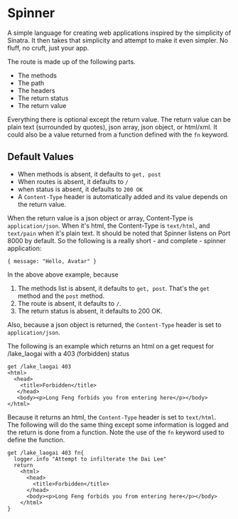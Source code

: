 # Spinner
A simple language for creating web applications inspired by the simplicity of Sinatra. It then takes that simplicity and attempt to make it even simpler. No fluff, no cruft, just your app.

The route is made up of the following parts.
+ The methods
+ The path
+ The headers
+ The return status
+ The return value

Everything there is optional except the return value. The return value can be plain text (surrounded by quotes), json array, json object, or html/xml. It could also be a value returned from a function defined with the `fn` keyword.

## Default Values
+ When methods is absent, it defaults to `get, post`
+ When routes is absent, it defaults to `/`
+ when status is absent, it defaults to `200 OK`
+ A `Content-Type` header is automatically added and its value depends on the return value.

When the return value is a json object or array, Content-Type is `application/json`. When it's html, the Content-Type is `text/html`, and `text/pain` when it's plain text. It should be noted that Spinner listens on Port 8000 by default. So the following is a really short - and complete - spinner application:
```
{ message: "Hello, Avatar" }
```
In the above above example, because
1. The methods list is absent, it defaults to `get, post`. That's the `get` method and the `post` method.
2. The route is absent, it defaults to `/`.
3. The return status is absent, it defaults to 200 OK.

Also, because a json object is returned, the `Content-Type` header is set to `application/json`.

The following is an example which returns an html on a get request for /lake_laogai with a 403 (forbidden) status
```
get /lake_laogai 403
<html>
  <head>
    <title>Forbidden</title>
   </head>
   <body><p>Long Feng forbids you from entering here</p></body>
</html>
```
Because it returns an html, the  `Content-Type` header is set to `text/html`.  
The following will do the same thing except some information is logged and the return is done from a function. Note the use of the `fn` keyword used to define the function.
```
get /lake_laogai 403 fn{
  logger.info "Attempt to infilterate the Dai Lee"
  return
    <html>
      <head>
        <title>Forbidden</title>
      </head>
      <body><p>Long Feng forbids you from entering here</p></body>
    </html>
}
```
